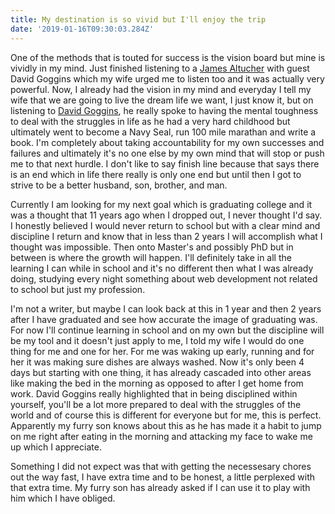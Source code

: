 ```yaml
---
title: My destination is so vivid but I'll enjoy the trip
date: '2019-01-16T09:30:03.284Z'
---
```


One of the methods that is touted for success is the vision board but mine is vividly in my mind. Just finished listening to a [James Altucher](https://jamesaltucher.com/) with guest David Goggins which my wife urged me to listen too and it was actually very powerful. Now, I already had the vision in my mind and everyday I tell my wife that we are going to live the dream life we want, I just know it, but on listening to [David Goggins](https://davidgoggins.com/), he really spoke to having the mental toughness to deal with the struggles in life as he had a very hard childhood but ultimately went to become a Navy Seal, run 100 mile marathan and write a book. I'm completely about taking accountability for my own successes and failures and ultimately it's no one else by my own mind that will stop or push me to that next hurdle. I don't like to say finish line because that says there is an end which in life there really is only one end but until then I got to strive to be a better husband, son, brother, and man. 

Currently I am looking for my next goal which is graduating college and it was a thought that 11 years ago when I dropped out, I never thought I'd say. I honestly believed I would never return to school but with a clear mind and discipline I return and know that in less than 2 years I will accomplish what I thought was impossible. Then onto Master's and possibly PhD but in between is where the growth will happen. I'll definitely take in all the learning I can while in school and it's no different then what I was already doing, studying every night something about web development not related to school but just my profession. 

I'm not a writer, but maybe I can look back at this in 1 year and then 2 years after I have graduated and see how accurate the image of graduating was. For now I'll continue learning in school and on my own but the discipline will be my tool and it doesn't just apply to me, I told my wife I would do one thing for me and one for her. For me was waking up early, running and for her it was making sure dishes are always washed. Now it's only been 4 days but starting with one thing, it has already cascaded into other areas like making the bed in the morning as opposed to after I get home from work. David Goggins really highlighted that in being disciplined within yourself, you'll be a lot more prepared to deal with the struggles of the world and of course this is different for everyone but for me, this is perfect. Apparently my furry son knows about this as he has made it a habit to jump on me right after eating in the morning and attacking my face to wake me up which I appreciate.

Something I did not expect was that with getting the necessesary chores out the way fast, I have extra time and to be honest, a little perplexed with that extra time. My furry son has already asked if I can use it to play with him which I have obliged. 